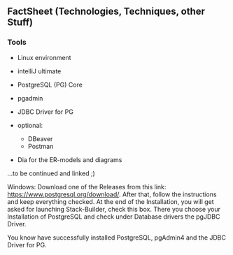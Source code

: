 ## FactSheet (Technologies, Techniques, other Stuff)
### Tools
* Linux environment
* intelliJ ultimate
* PostgreSQL (PG) Core
* pgadmin
* JDBC Driver for PG
* optional: 
  * DBeaver
  * Postman
  
* Dia for the ER-models and diagrams

...to be continued and linked ;)


Windows: Download one of the Releases from this link: https://www.postgresql.org/download/.
After that, follow the instructions and keep everything checked. At the end of the Installation, you will
get asked for launching Stack-Builder, check this box. There you choose your Installation of PostgreSQL and check under Database drivers the pgJDBC Driver. 

You know have successfully installed PostgreSQL, pgAdmin4 and the JDBC Driver for PG.
